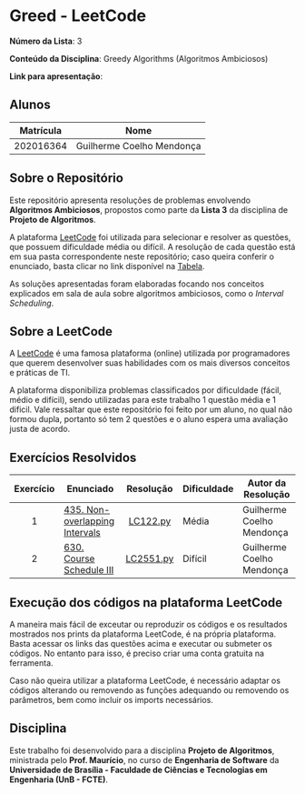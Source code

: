 # Greed - LeetCode

**Número da Lista**: 3

**Conteúdo da Disciplina**: Greedy Algorithms (Algoritmos Ambiciosos)

**Link para apresentação**: 

## Alunos

| Matrícula   | Nome                          |
|-------------|-------------------------------|
| 202016364   | Guilherme Coelho Mendonça   |

## Sobre o Repositório

Este repositório apresenta resoluções de problemas envolvendo **Algoritmos Ambiciosos**, propostos como parte da **Lista 3** da disciplina de **Projeto de Algoritmos**.

A plataforma [LeetCode](https://leetcode.com/) foi utilizada para selecionar e resolver as questões, que possuem dificuldade média ou difícil. A resolução de cada questão está em sua pasta correspondente neste repositório; caso queira conferir o enunciado, basta clicar no link disponível na [Tabela](#exercícios-resolvidos).

As soluções apresentadas foram elaboradas focando nos conceitos explicados em sala de aula sobre algoritmos ambiciosos, como o *Interval Scheduling*.

## Sobre a LeetCode

A [LeetCode](https://leetcode.com) é uma famosa plataforma (online) utilizada por programadores que querem desenvolver suas habilidades com os mais diversos conceitos e práticas de TI.

A plataforma disponibiliza problemas classificados por dificuldade (fácil, médio e difícil), sendo utilizadas para este trabalho 1 questão média e 1 dificil. Vale ressaltar que este repositório foi feito por um aluno, no qual não formou dupla, portanto só tem 2 questões e o aluno espera uma avaliação justa de acordo.

## Exercícios Resolvidos

| Exercício | Enunciado | Resolução | Dificuldade | Autor da Resolução |
| :--: | -- | :--: | -- | -- |
| 1 | [435. Non-overlapping Intervals](https://leetcode.com/problems/best-time-to-buy-and-sell-stock-ii/description/?envType=problem-list-v2&envId=greedy) | [LC122.py](./Exercício%20122/LC122.py) | Média | Guilherme Coelho Mendonça |
| 2 | [630. Course Schedule III](https://leetcode.com/problems/put-marbles-in-bags/?envType=problem-list-v2&envId=greedy) | [LC2551.py](./Exercício%202551/LC2551.py) | Difícil | Guilherme Coelho Mendonça |


## Execução dos códigos na plataforma LeetCode

A maneira mais fácil de exceutar ou reproduzir os códigos e os resultados mostrados nos prints da plataforma LeetCode, é na própria plataforma. Basta acessar os links das questões acima e executar ou submeter os códigos. No entanto para isso, é preciso criar uma conta gratuita na ferramenta.

Caso não queira utilizar a plataforma LeetCode, é necessário adaptar os códigos alterando ou removendo as funções adequando ou removendo os parâmetros, bem como incluir os imports necessários.

## Disciplina

Este trabalho foi desenvolvido para a disciplina **Projeto de Algoritmos**, ministrada pelo **Prof. Maurício**, no curso de **Engenharia de Software** da **Universidade de Brasília - Faculdade de Ciências e Tecnologias em Engenharia (UnB - FCTE)**.